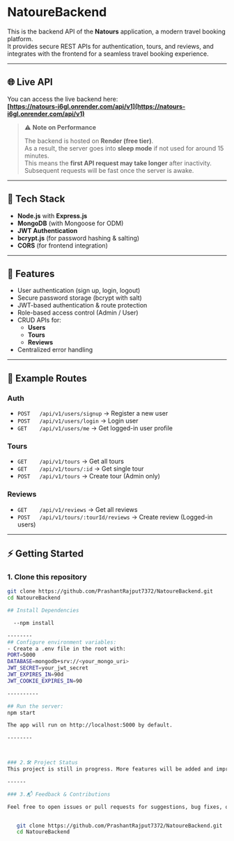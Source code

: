 # NatoureBackend  

This is the backend API of the **Natours** application, a modern travel booking platform.  
It provides secure REST APIs for authentication, tours, and reviews, and integrates with the frontend for a seamless travel booking experience.  

---

## 🌐 Live API  

You can access the live backend here:  
**[https://natours-i6gl.onrender.com/api/v1](https://natours-i6gl.onrender.com/api/v1)**  

> ⚠️ **Note on Performance**  
>  
> The backend is hosted on **Render (free tier)**.  
> As a result, the server goes into **sleep mode** if not used for around 15 minutes.  
> This means the **first API request may take longer** after inactivity.  
> Subsequent requests will be fast once the server is awake.  

---

## 🚀 Tech Stack  

- **Node.js** with **Express.js**  
- **MongoDB** (with Mongoose for ODM)  
- **JWT Authentication**  
- **bcrypt.js** (for password hashing & salting)  
- **CORS** (for frontend integration)  

---

## 📝 Features  

- User authentication (sign up, login, logout)  
- Secure password storage (bcrypt with salt)  
- JWT-based authentication & route protection  
- Role-based access control (Admin / User)  
- CRUD APIs for:  
  - **Users**  
  - **Tours**  
  - **Reviews**  
- Centralized error handling  

---

## 🚦 Example Routes  

### Auth  
- `POST   /api/v1/users/signup` → Register a new user  
- `POST   /api/v1/users/login` → Login user  
- `GET    /api/v1/users/me` → Get logged-in user profile  

### Tours  
- `GET    /api/v1/tours` → Get all tours  
- `GET    /api/v1/tours/:id` → Get single tour  
- `POST   /api/v1/tours` → Create tour (Admin only)  

### Reviews  
- `GET    /api/v1/reviews` → Get all reviews  
- `POST   /api/v1/tours/:tourId/reviews` → Create review (Logged-in users)  

---

## ⚡️ Getting Started  

### 1. Clone this repository  
```bash
git clone https://github.com/PrashantRajput7372/NatoureBackend.git
cd NatoureBackend

## Install Dependencies 

  --npm install

--------
## Configure environment variables:
- Create a .env file in the root with:
PORT=5000
DATABASE=mongodb+srv://<your_mongo_uri>
JWT_SECRET=your_jwt_secret
JWT_EXPIRES_IN=90d
JWT_COOKIE_EXPIRES_IN=90

----------

## Run the server:
npm start

The app will run on http://localhost:5000 by default.

--------



### 2.🛠️ Project Status
This project is still in progress. More features will be added and improvements are ongoing.

------

### 3.📬 Feedback & Contributions

Feel free to open issues or pull requests for suggestions, bug fixes, or new features!


   git clone https://github.com/PrashantRajput7372/NatoureBackend.git
   cd NatoureBackend
